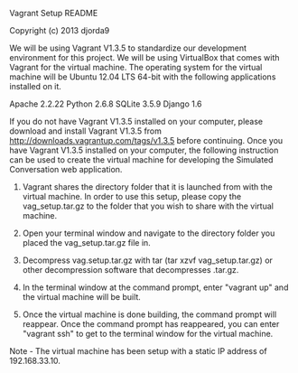 Vagrant Setup README

Copyright (c) 2013 djorda9

We will be using Vagrant V1.3.5 to standardize our development environment for this 
project.  We will be using VirtualBox that comes with Vagrant for the virtual machine.
The operating system for the virtual machine will be Ubuntu 12.04 LTS 64-bit with the 
following applications installed on it.

Apache 2.2.22
Python 2.6.8
SQLite 3.5.9
Django 1.6

If you do not have Vagrant V1.3.5 installed on your computer, please download and 
install Vagrant V1.3.5 from http://downloads.vagrantup.com/tags/v1.3.5 before continuing.
Once you have Vagrant V1.3.5 installed on your computer, the following instruction can be
used to create the virtual machine for developing the Simulated Conversation web 
application.  

1. Vagrant shares the directory folder that it is launched from with the virtual machine.
In  order to use this setup, please copy the vag_setup.tar.gz to the folder that you wish
to share with the virtual machine.

2. Open your terminal window and navigate to the directory folder you placed the 
vag_setup.tar.gz file in.

2. Decompress vag.setup.tar.gz with tar (tar xzvf vag_setup.tar.gz) or other decompression
software that decompresses .tar.gz.

3. In the terminal window at the command prompt, enter "vagrant up" and the virtual
machine will be built.

4.  Once the virtual machine is done building, the command prompt will reappear.  Once
the command prompt has reappeared, you can enter "vagrant ssh" to get to the terminal window 
for the virtual machine.

Note - The virtual machine has been setup with a static IP address of 192.168.33.10.
